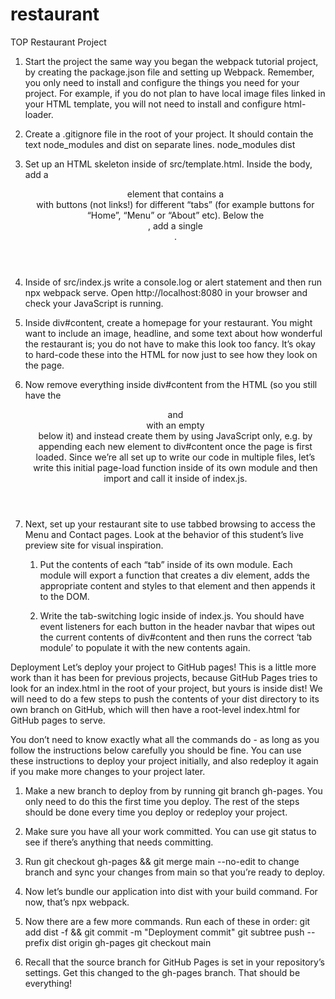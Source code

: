 # restaurant
TOP Restaurant Project

1. Start the project the same way you began the webpack tutorial project, by creating the package.json file and setting up Webpack.
    Remember, you only need to install and configure the things you need for your project. For example, if you do not plan to have local image files linked in your HTML template, you will not need to install and configure html-loader.

2. Create a .gitignore file in the root of your project. It should contain the text node_modules and dist on separate lines.
    node_modules
    dist

3. Set up an HTML skeleton inside of src/template.html. Inside the body, add a <header> element that contains a <nav> with buttons (not links!) for different “tabs” (for example buttons for “Home”, “Menu” or “About” etc). Below the <header>, add a single <div id="content">.

4. Inside of src/index.js write a console.log or alert statement and then run npx webpack serve. Open http://localhost:8080 in your browser and check your JavaScript is running.

5. Inside div#content, create a homepage for your restaurant. You might want to include an image, headline, and some text about how wonderful the restaurant is; you do not have to make this look too fancy. It’s okay to hard-code these into the HTML for now just to see how they look on the page.

6. Now remove everything inside div#content from the HTML (so you still have the <header> and <nav> with an empty <div id="content"> below it) and instead create them by using JavaScript only, e.g. by appending each new element to div#content once the page is first loaded. Since we’re all set up to write our code in multiple files, let’s write this initial page-load function inside of its own module and then import and call it inside of index.js.

7. Next, set up your restaurant site to use tabbed browsing to access the Menu and Contact pages. Look at the behavior of this student’s live preview site for visual inspiration.
    1. Put the contents of each “tab” inside of its own module. Each module will export a function that creates a div element, adds the appropriate content and styles to that element and then appends it to the DOM.
    
    2. Write the tab-switching logic inside of index.js. You should have event listeners for each button in the header navbar that wipes out the current contents of div#content and then runs the correct ‘tab module’ to populate it with the new contents again.

Deployment
Let’s deploy your project to GitHub pages! This is a little more work than it has been for previous projects, because GitHub Pages tries to look for an index.html in the root of your project, but yours is inside dist! We will need to do a few steps to push the contents of your dist directory to its own branch on GitHub, which will then have a root-level index.html for GitHub pages to serve.

You don’t need to know exactly what all the commands do - as long as you follow the instructions below carefully you should be fine. You can use these instructions to deploy your project initially, and also redeploy it again if you make more changes to your project later.

1. Make a new branch to deploy from by running git branch gh-pages. You only need to do this the first time you deploy. The rest of the steps should be done every time you deploy or redeploy your project.

2. Make sure you have all your work committed. You can use git status to see if there’s anything that needs committing.

3. Run git checkout gh-pages && git merge main --no-edit to change branch and sync your changes from main so that you’re ready to deploy.

4. Now let’s bundle our application into dist with your build command. For now, that’s npx webpack.

5. Now there are a few more commands. Run each of these in order:
    git add dist -f && git commit -m "Deployment commit"
    git subtree push --prefix dist origin gh-pages
    git checkout main

6. Recall that the source branch for GitHub Pages is set in your repository’s settings. Get this changed to the gh-pages branch. That should be everything!
